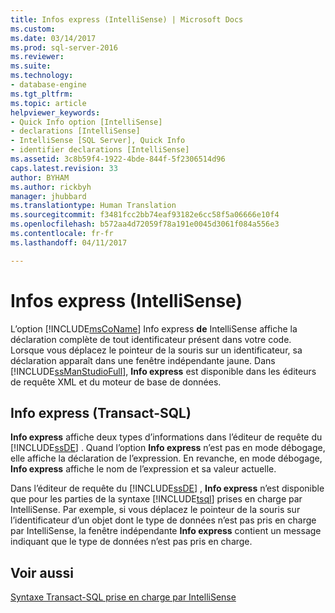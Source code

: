 ```yaml
---
title: Infos express (IntelliSense) | Microsoft Docs
ms.custom: 
ms.date: 03/14/2017
ms.prod: sql-server-2016
ms.reviewer: 
ms.suite: 
ms.technology:
- database-engine
ms.tgt_pltfrm: 
ms.topic: article
helpviewer_keywords:
- Quick Info option [IntelliSense]
- declarations [IntelliSense]
- IntelliSense [SQL Server], Quick Info
- identifier declarations [IntelliSense]
ms.assetid: 3c8b59f4-1922-4bde-844f-5f2306514d96
caps.latest.revision: 33
author: BYHAM
ms.author: rickbyh
manager: jhubbard
ms.translationtype: Human Translation
ms.sourcegitcommit: f3481fcc2bb74eaf93182e6cc58f5a06666e10f4
ms.openlocfilehash: b572aa4d72059f78a191e0045d3061f084a556e3
ms.contentlocale: fr-fr
ms.lasthandoff: 04/11/2017

---
```

# <a name="quick-info-intellisense"></a>Infos express (IntelliSense)
  L’option [!INCLUDE[msCoName](../../includes/msconame-md.md)] Info express **de** IntelliSense affiche la déclaration complète de tout identificateur présent dans votre code. Lorsque vous déplacez le pointeur de la souris sur un identificateur, sa déclaration apparaît dans une fenêtre indépendante jaune. Dans [!INCLUDE[ssManStudioFull](../../includes/ssmanstudiofull-md.md)], **Info express** est disponible dans les éditeurs de requête XML et du moteur de base de données.  
  
## <a name="transact-sql-quick-info"></a>Info express (Transact-SQL)  
 **Info express** affiche deux types d’informations dans l’éditeur de requête du [!INCLUDE[ssDE](../../includes/ssde-md.md)] . Quand l’option **Info express** n’est pas en mode débogage, elle affiche la déclaration de l’expression. En revanche, en mode débogage, **Info express** affiche le nom de l’expression et sa valeur actuelle.  
  
 Dans l’éditeur de requête du [!INCLUDE[ssDE](../../includes/ssde-md.md)] , **Info express** n’est disponible que pour les parties de la syntaxe [!INCLUDE[tsql](../../includes/tsql-md.md)] prises en charge par IntelliSense. Par exemple, si vous déplacez le pointeur de la souris sur l’identificateur d’un objet dont le type de données n’est pas pris en charge par IntelliSense, la fenêtre indépendante **Info express** contient un message indiquant que le type de données n’est pas pris en charge.  
  
## <a name="see-also"></a>Voir aussi  
 [Syntaxe Transact-SQL prise en charge par IntelliSense](../../relational-databases/scripting/transact-sql-syntax-supported-by-intellisense.md)  
  
  

